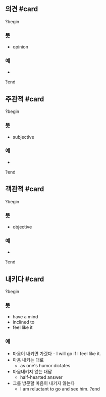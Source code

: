 ## 의견 #card
?begin
### 뜻
- opinion
### 예
-
<!--SR:!2025-11-05,113,290-->
?end


## 주관적 #card
?begin
### 뜻
- subjective
### 예
-
<!--SR:!2025-10-22,1,250-->
?end


## 객관적 #card
?begin
### 뜻
- objective
### 예
-
<!--SR:!2026-01-27,93,250-->
?end

## 내키다 #card
?begin
### 뜻
- have a mind
- inclined to
- feel like it
### 예
- 마음이 내키면 가겠다
        - I will go if I feel like it.
- 마음 내키는 대로
	- as one's humor dictates
- 마음내키지 않는 대답
	- half-hearted answer
- 그를 방문할 마음이 내키지 않는다
	- I am reluctant to go and see him.
?end
